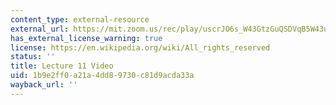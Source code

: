 ```yaml
---
content_type: external-resource
external_url: https://mit.zoom.us/rec/play/uscrJO6s_W43GtzGuQSDVqB5W43uKq-sgHUZrqIEmk69AXhVZFOiN-FAa-JUrxTFKA3zRiz2ZyJnYDE?continueMode=true
has_external_license_warning: true
license: https://en.wikipedia.org/wiki/All_rights_reserved
status: ''
title: Lecture 11 Video
uid: 1b9e2ff0-a21a-4dd8-9730-c81d9acda33a
wayback_url: ''
---
```

